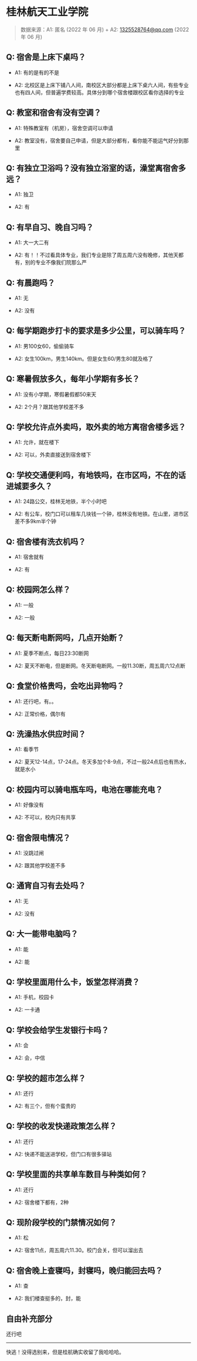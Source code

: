 # 桂林航天工业学院

> 数据来源：A1: 匿名 (2022 年 06 月) + A2: 1325528764@qq.com (2022 年 06 月)

## Q: 宿舍是上床下桌吗？

- A1: 有的是有的不是

- A2: 北校区是上床下铺八人间，南校区大部分都是上床下桌六人间，有些专业也有四人间，但普遍学费较高。具体分到哪个宿舍楼跟校区看你选择的专业

## Q: 教室和宿舍有没有空调？

- A1: 特殊教室有（机房），宿舍空调可以申请

- A2: 教室没有，宿舍要自己申请，但是大部分都有，看你能不能运气好分到那里

## Q: 有独立卫浴吗？没有独立浴室的话，澡堂离宿舍多远？

- A1: 独卫

- A2: 有

## Q: 有早自习、晚自习吗？

- A1: 大一大二有

- A2: 有！！不过看具体专业，我们专业是除了周五周六没有晚修，其他天都有，别的专业不像我们院那么严

## Q: 有晨跑吗？

- A1: 无

- A2: 没有

## Q: 每学期跑步打卡的要求是多少公里，可以骑车吗？

- A1: 男100女60，偷偷骑车

- A2: 女生100km，男生140km。但是女生60/男生80就及格了

## Q: 寒暑假放多久，每年小学期有多长？

- A1: 没有小学期，寒假暑假都50来天

- A2: 2个月？跟其他学校差不多

## Q: 学校允许点外卖吗，取外卖的地方离宿舍楼多远？

- A1: 允许，就在楼下

- A2: 可以，外卖直接送到宿舍楼下

## Q: 学校交通便利吗，有地铁吗，在市区吗，不在的话进城要多久？

- A1: 24路公交，桂林无地铁，半个小时吧

- A2: 有公车，校门口可以租车几块钱一个钟，桂林没有地铁。在山里，进市区差不多9km半个钟

## Q: 宿舍楼有洗衣机吗？

- A1: 宿舍就有

- A2: 有

## Q: 校园网怎么样？

- A1: 一般

- A2: 一般

## Q: 每天断电断网吗，几点开始断？

- A1: 夏季不断点，每日23:30断网

- A2: 夏天不断电，但是断网。冬天断电断网。一般11.30断，周五周六12点断

## Q: 食堂价格贵吗，会吃出异物吗？

- A1: 还行吧，有。。

- A2: 正常价格，偶尔有

## Q: 洗澡热水供应时间？

- A1: 看季节

- A2: 夏天12-14点，17-24点。冬天多加个8-9点，不过一般24点后也有热水，就是水小

## Q: 校园内可以骑电瓶车吗，电池在哪能充电？

- A1: 好像没有

- A2: 不可以，校内只有共享

## Q: 宿舍限电情况？

- A1: 没跳过闸

- A2: 跟其他学校差不多

## Q: 通宵自习有去处吗？

- A1: 无

- A2: 没有

## Q: 大一能带电脑吗？

- A1: 能

- A2: 能

## Q: 学校里面用什么卡，饭堂怎样消费？

- A1: 手机，校园卡

- A2: 一卡通

## Q: 学校会给学生发银行卡吗？

- A1: 会

- A2: 会，中信

## Q: 学校的超市怎么样？

- A1: 还行

- A2: 有三个，但有个蛮贵的

## Q: 学校的收发快递政策怎么样？

- A1: 还行

- A2: 快递不能送进学校，但门口有很多驿站

## Q: 学校里面的共享单车数目与种类如何？

- A1: 还行

- A2: 宿舍楼下都有，2种

## Q: 现阶段学校的门禁情况如何？

- A1: 松

- A2: 宿舍11点，周五周六11.30。校门会关，但可以溜出去

## Q: 宿舍晚上查寝吗，封寝吗，晚归能回去吗？

- A1: 查

- A2: 我们楼查挺多的，封，能

## 自由补充部分

还行吧

***

快逃！没得选别来，但是桂航确实收留了我哈哈哈。